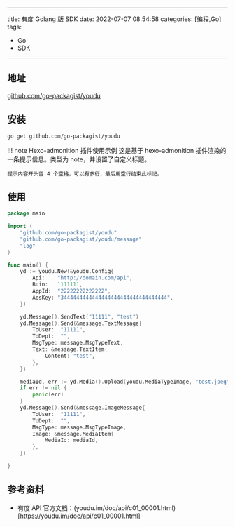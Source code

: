 ----
title: 有度 Golang 版 SDK
date: 2022-07-07 08:54:58
categories: [编程,Go]
tags: 
- Go
- SDK
----

## 地址

[github.com/go-packagist/youdu](https://github.com/go-packagist/youdu)

## 安装

```bash
go get github.com/go-packagist/youdu
```

!!! note Hexo-admonition 插件使用示例
    这是基于 hexo-admonition 插件渲染的一条提示信息。类型为 note，并设置了自定义标题。

    提示内容开头留 4 个空格，可以有多行，最后用空行结束此标记。


<!-- more -->

## 使用

```go
package main

import (
    "github.com/go-packagist/youdu"
    "github.com/go-packagist/youdu/message"
    "log"
)

func main() {
    yd := youdu.New(&youdu.Config{
        Api:    "http://domain.com/api",
        Buin:   1111111,
        AppId:  "22222222222222",
        AesKey: "3444444444444444444444444444444444",
    })

    yd.Message().SendText("11111", "test")
    yd.Message().Send(&message.TextMessage{
        ToUser:  "11111",
        ToDept:  "",
        MsgType: message.MsgTypeText,
        Text: &message.TextItem{
            Content: "test",
        },
    })

    mediaId, err := yd.Media().Upload(youdu.MediaTypeImage, "test.jpeg")
    if err != nil {
        panic(err)
    }
    yd.Message().Send(&message.ImageMessage{
        ToUser:  "11111",
        ToDept:  "",
        MsgType: message.MsgTypeImage,
        Image: &message.MediaItem{
            MediaId: mediaId,
        },
    })

}
```

## 参考资料

- 有度 API 官方文档：(youdu.im/doc/api/c01_00001.html)[https://youdu.im/doc/api/c01_00001.html]
